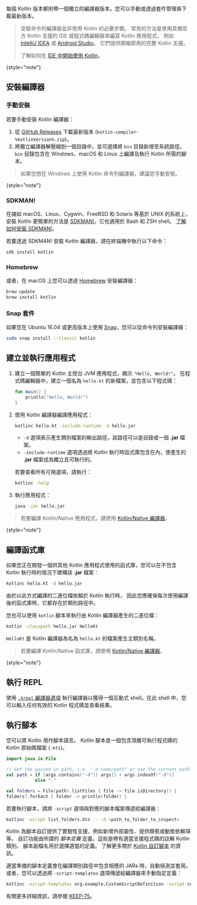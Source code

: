 [//]: # (title: Kotlin 命令列編譯器)

每個 Kotlin 版本都附帶一個獨立的編譯器版本。您可以手動或透過套件管理員下載最新版本。

> 安裝命令列編譯器並非使用 Kotlin 的必要步驟。
> 常見的方法是使用具備官方 Kotlin 支援的 IDE 或程式碼編輯器來編寫 Kotlin 應用程式，
> 例如 [IntelliJ IDEA](https://www.jetbrains.com/idea/) 或 [Android Studio](https://developer.android.com/studio)。
> 它們提供開箱即用的完整 Kotlin 支援。
> 
> 了解如何在 [IDE 中開始使用 Kotlin](getting-started.md)。
> 
{style="note"}

## 安裝編譯器

### 手動安裝

若要手動安裝 Kotlin 編譯器：

1. 從 [GitHub Releases](%kotlinLatestUrl%) 下載最新版本 (`kotlin-compiler-%kotlinVersion%.zip`)。
2. 將獨立編譯器解壓縮到一個目錄中，並可選擇將 `bin` 目錄新增至系統路徑。
`bin` 目錄包含在 Windows、macOS 和 Linux 上編譯及執行 Kotlin 所需的腳本。

> 如果您想在 Windows 上使用 Kotlin 命令列編譯器，建議您手動安裝。
> 
{style="note"}

### SDKMAN!

在諸如 macOS、Linux、Cygwin、FreeBSD 和 Solaris 等基於 UNIX 的系統上，安裝 Kotlin 更簡單的方法是
[SDKMAN!](https://sdkman.io)。它也適用於 Bash 和 ZSH shell。 [了解如何安裝 SDKMAN!](https://sdkman.io/install)。

若要透過 SDKMAN! 安裝 Kotlin 編譯器，請在終端機中執行以下命令：

```bash
sdk install kotlin
```

### Homebrew

或者，在 macOS 上您可以透過 [Homebrew](https://brew.sh/) 安裝編譯器：

```bash
brew update
brew install kotlin
```

### Snap 套件

如果您在 Ubuntu 16.04 或更高版本上使用 [Snap](https://snapcraft.io/)，您可以從命令列安裝編譯器：

```bash
sudo snap install --classic kotlin
```

## 建立並執行應用程式

1. 建立一個簡單的 Kotlin 主控台 JVM 應用程式，顯示 `"Hello, World!"`。 
   在程式碼編輯器中，建立一個名為 `hello.kt` 的新檔案，並包含以下程式碼：

   ```kotlin
   fun main() {
       println("Hello, World!")
   }
   ```

2. 使用 Kotlin 編譯器編譯應用程式：

   ```bash
   kotlinc hello.kt -include-runtime -d hello.jar
   ```

   * `-d` 選項表示產生類別檔案的輸出路徑，該路徑可以是目錄或一個 **.jar** 檔案。
   * `-include-runtime` 選項透過將 Kotlin 執行時函式庫包含在內，使產生的 **.jar** 檔案成為獨立且可執行的。

   若要查看所有可用選項，請執行：

   ```bash
   kotlinc -help
   ```

3. 執行應用程式：

   ```bash
   java -jar hello.jar
   ```

> 若要編譯 Kotlin/Native 應用程式，請使用 [Kotlin/Native 編譯器](native-get-started.md#using-the-command-line-compiler)。
> 
{style="note"}

## 編譯函式庫

如果您正在開發一個供其他 Kotlin 應用程式使用的函式庫，您可以在不包含 Kotlin 執行時的情況下建構該 **.jar** 檔案：

```bash
kotlinc hello.kt -d hello.jar
```

由於以此方式編譯的二進位檔依賴於 Kotlin 執行時，
因此您應確保每次使用編譯後的函式庫時，它都存在於類別路徑中。

您也可以使用 `kotlin` 腳本來執行由 Kotlin 編譯器產生的二進位檔：

```bash
kotlin -classpath hello.jar HelloKt
```

`HelloKt` 是 Kotlin 編譯器為名為 `hello.kt` 的檔案產生主類別名稱。

> 若要編譯 Kotlin/Native 函式庫，請使用 [Kotlin/Native 編譯器](native-libraries.md#kotlin-compiler-specifics)。
>
{style="note"}

## 執行 REPL

使用 [`-Xrepl` 編譯器選項](compiler-reference.md#xrepl) 執行編譯器以獲得一個互動式 shell。在此 shell 中，您可以輸入任何有效的 Kotlin 程式碼並查看結果。

## 執行腳本

您可以將 Kotlin 用作腳本語言。
Kotlin 腳本是一個包含頂層可執行程式碼的 Kotlin 原始碼檔案 (`.kts`)。

```kotlin
import java.io.File

// Get the passed in path, i.e. "-d some/path" or use the current path.
val path = if (args.contains("-d")) args[1 + args.indexOf("-d")]
           else "."

val folders = File(path).listFiles { file -> file.isDirectory() }
folders?.forEach { folder -> println(folder) }
```

若要執行腳本，請將 `-script` 選項與對應的腳本檔案傳遞給編譯器：

```bash
kotlinc -script list_folders.kts -- -d <path_to_folder_to_inspect>
```

Kotlin 為腳本自訂提供了實驗性支援，例如新增外部屬性、提供靜態或動態依賴項等。
自訂功能由所謂的 _腳本定義_ 定義，這些是帶有適當支援程式碼的註解 Kotlin 類別。
腳本副檔名用於選擇適當的定義。
了解更多關於 [Kotlin 自訂腳本](custom-script-deps-tutorial.md) 的資訊。

適當準備的腳本定義會在編譯類別路徑中包含相應的 JARs 時，自動偵測並套用。或者，您可以透過將 `-script-templates` 選項傳遞給編譯器來手動指定定義：

```bash
kotlinc -script-templates org.example.CustomScriptDefinition -script custom.script1.kts
```

有關更多詳細資訊，請參閱 [KEEP-75](https://github.com/Kotlin/KEEP/blob/master/proposals/scripting-support.md)。